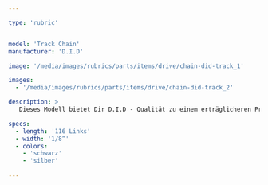 ```yaml
---

type: 'rubric'


model: 'Track Chain'
manufacturer: 'D.I.D'

image: '/media/images/rubrics/parts/items/drive/chain-did-track_1'

images: 
  - '/media/images/rubrics/parts/items/drive/chain-did-track_2'

description: >
   Dieses Modell bietet Dir D.I.D - Qualität zu einem erträglicheren Preis. Du kannst wählen zwischen silber und schwarz.

specs:
  - length: '116 Links'
  - width: '1/8”' 
  - colors:
    - 'schwarz'
    - 'silber'
    
---
```

